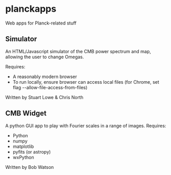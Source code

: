 planckapps
==========

Web apps for Planck-related stuff

Simulator
---------
An HTML/Javascript simulator of the CMB power spectrum and map, allowing the user to change Omegas.

Requires:
 - A reasonably modern browser
 - To run locally, ensure browser can access local files (for Chrome, set flag --allow-file-access-from-files)

Written by Stuart Lowe & Chris North


CMB Widget
----------
A python GUI app to play with Fourier scales in a range of images.
Requires:
 - Python
 - numpy
 - matplotlib
 - pyfits (or astropy)
 - wxPython

Written by Bob Watson
